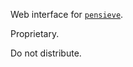 Web interface for [`pensieve`](http://github.com/maxheld83/pensieve/).

Proprietary.

Do not distribute.
